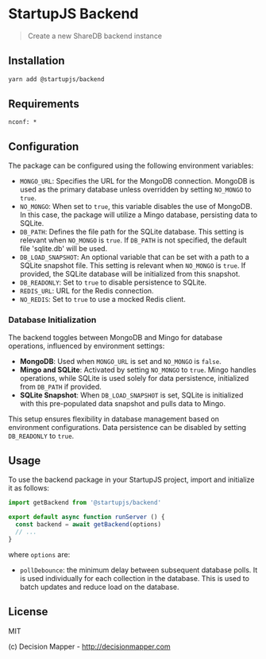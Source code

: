 # StartupJS Backend
> Create a new ShareDB backend instance

## Installation

```sh
yarn add @startupjs/backend
```

## Requirements

```
nconf: *
```

## Configuration

The package can be configured using the following environment variables:

- `MONGO_URL`: Specifies the URL for the MongoDB connection. MongoDB is used as the primary database unless overridden by setting `NO_MONGO` to `true`.
- `NO_MONGO`: When set to `true`, this variable disables the use of MongoDB. In this case, the package will utilize a Mingo database, persisting data to SQLite.
- `DB_PATH`: Defines the file path for the SQLite database. This setting is relevant when `NO_MONGO` is `true`. If `DB_PATH` is not specified, the default file 'sqlite.db' will be used.
- `DB_LOAD_SNAPSHOT`: An optional variable that can be set with a path to a SQLite snapshot file. This setting is relevant when `NO_MONGO` is `true`. If provided, the SQLite database will be initialized from this snapshot.
- `DB_READONLY`: Set to `true` to disable persistence to SQLite.
- `REDIS_URL`: URL for the Redis connection.
- `NO_REDIS`: Set to `true` to use a mocked Redis client.

### Database Initialization

The backend toggles between MongoDB and Mingo for database operations, influenced by environment settings:

- **MongoDB**: Used when `MONGO_URL` is set and `NO_MONGO` is `false`.
- **Mingo and SQLite**: Activated by setting `NO_MONGO` to `true`. Mingo handles operations, while SQLite is used solely for data persistence, initialized from `DB_PATH` if provided.
- **SQLite Snapshot**: When `DB_LOAD_SNAPSHOT` is set, SQLite is initialized with this pre-populated data snapshot and pulls data to Mingo.

This setup ensures flexibility in database management based on environment configurations.
Data persistence can be disabled by setting `DB_READONLY` to `true`.

## Usage

To use the backend package in your StartupJS project, import and initialize it as follows:

```js
import getBackend from '@startupjs/backend'

export default async function runServer () {
  const backend = await getBackend(options)
  // ...
}
```

where `options` are:

- `pollDebounce`: the minimum delay between subsequent database polls. It is used individually for each collection in the database. This is used to batch updates and reduce load on the database.

## License

MIT

(c) Decision Mapper - http://decisionmapper.com
